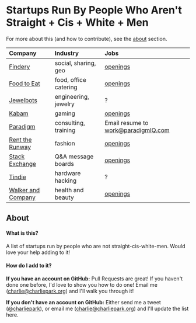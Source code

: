 # Startups Run By People Who Aren't Straight + Cis + White + Men

For more about this (and how to contribute), see the [about](https://github.com/charliepark/startups-run-by-non-scwms#about) section.

Company | Industry | Jobs
:------ | :------- | :---
[Findery](https://findery.com/) | social, sharing, geo | [openings](https://findery.com/jobs)
[Food to Eat](https://www.foodtoeat.com) | food, office catering | [openings](https://www.foodtoeat.com/p/careers)
[Jewelbots](http://jewelbots.com) | engineering, jewelry | ?
[Kabam](http://kabam.com/) | gaming | [openings](http://careers.kabam.com/careers)
[Paradigm](http://www.paradigmiq.com/) | consulting, training | Email resume to work@paradigmIQ.com
[Rent the Runway](https://www.renttherunway.com/) | fashion | [openings](https://www.renttherunway.com/pages/about#about-openings)
[Stack Exchange](http://stackexchange.com/work-here) | Q&A message boards | [openings](http://stackexchange.com/work-here)
[Tindie](https://www.tindie.com/) | hardware hacking | ?
[Walker and Company](http://walkerandcompany.com/) | health and beauty | [openings](https://jobs.lever.co/walkerandcompany)


## About

#### What is this?

A list of startups run by people who are not straight-cis-white-men. Would love your help adding to it!


#### How do I add to it?

**If you have an account on GitHub:** Pull Requests are great! If you haven't done one before, I'd love to show you how to do one! Email me ([charlie@charliepark.org](charlie@charliepark.org)) and I'll walk you through it!

**If you don't have an account on GitHub:** Either send me a tweet ([@charliepark](https://twitter.com/charliepark)), or email me ([charlie@charliepark.org](charlie@charliepark.org)) and I'll update the list here.
